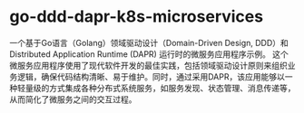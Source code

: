 # go-ddd-dapr-k8s-microservices
一个基于Go语言（Golang）领域驱动设计（Domain-Driven Design, DDD）和Distributed Application Runtime (DAPR) 运行时的微服务应用程序示例。  这个微服务应用程序使用了现代软件开发的最佳实践，包括领域驱动设计原则来组织业务逻辑，确保代码结构清晰、易于维护。同时，通过采用DAPR，该应用能够以一种轻量级的方式集成各种分布式系统服务，如服务发现、状态管理、消息传递等，从而简化了微服务之间的交互过程。
